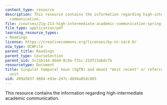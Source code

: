 ```yaml
---
content_type: resource
description: This resource contains the information regarding high-intermediate academic
  communication.
file: /courses/21g-213-high-intermediate-academic-communication-spring-2004/499a58379604e93e247cd894a05dc085_MIT21G_213S04_last_and_the.pdf
file_type: application/pdf
learning_resource_types:
- Readings
license: https://creativecommons.org/licenses/by-nc-sa/4.0/
ocw_type: OCWFile
parent_title: Readings
parent_type: CourseSection
parent_uid: 5c21b144-4bd4-0c9a-f31c-233f23abdcfb
resourcetype: Document
title: Singular temporal noun (SgTN) and meant "most recent" or referred to a calendar
  unit
uid: 499a5837-9604-e93e-247c-d894a05dc085
---
```

This resource contains the information regarding high-intermediate academic communication.